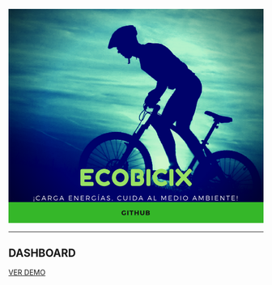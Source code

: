 <p align="center">
  <img src="logo.png">
</p>
<hr>
<h2>DASHBOARD</h2>
<a href="http://192.99.247.215/ecobicix/" target="_blank">VER DEMO</a>
